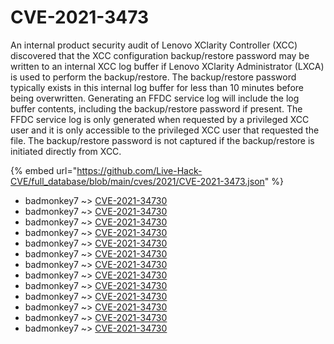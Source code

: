 # CVE-2021-3473

An internal product security audit of Lenovo XClarity Controller (XCC) discovered that the XCC configuration backup/restore password may be written to an internal XCC log buffer if Lenovo XClarity Administrator (LXCA) is used to perform the backup/restore. The backup/restore password typically exists in this internal log buffer for less than 10 minutes before being overwritten. Generating an FFDC service log will include the log buffer contents, including the backup/restore password if present. The FFDC service log is only generated when requested by a privileged XCC user and it is only accessible to the privileged XCC user that requested the file. The backup/restore password is not captured if the backup/restore is initiated directly from XCC.

{% embed url="https://github.com/Live-Hack-CVE/full_database/blob/main/cves/2021/CVE-2021-3473.json" %}


* badmonkey7 ~> [CVE-2021-34730](https://www.alice-snow.ru/2021/database/cve-2021-3473/cve-2021-34730-badmonkey7)
* badmonkey7 ~> [CVE-2021-34730](https://www.alice-snow.ru/2021/database/cve-2021-3473/cve-2021-34730-badmonkey7)
* badmonkey7 ~> [CVE-2021-34730](https://www.alice-snow.ru/2021/database/cve-2021-3473/cve-2021-34730-badmonkey7)
* badmonkey7 ~> [CVE-2021-34730](https://www.alice-snow.ru/2021/database/cve-2021-3473/cve-2021-34730-badmonkey7)
* badmonkey7 ~> [CVE-2021-34730](https://www.alice-snow.ru/2021/database/cve-2021-3473/cve-2021-34730-badmonkey7)
* badmonkey7 ~> [CVE-2021-34730](https://www.alice-snow.ru/2021/database/cve-2021-3473/cve-2021-34730-badmonkey7)
* badmonkey7 ~> [CVE-2021-34730](https://www.alice-snow.ru/2021/database/cve-2021-3473/cve-2021-34730-badmonkey7)
* badmonkey7 ~> [CVE-2021-34730](https://www.alice-snow.ru/2021/database/cve-2021-3473/cve-2021-34730-badmonkey7)
* badmonkey7 ~> [CVE-2021-34730](https://www.alice-snow.ru/2021/database/cve-2021-3473/cve-2021-34730-badmonkey7)
* badmonkey7 ~> [CVE-2021-34730](https://www.alice-snow.ru/2021/database/cve-2021-3473/cve-2021-34730-badmonkey7)
* badmonkey7 ~> [CVE-2021-34730](https://www.alice-snow.ru/2021/database/cve-2021-3473/cve-2021-34730-badmonkey7)
* badmonkey7 ~> [CVE-2021-34730](https://www.alice-snow.ru/2021/database/cve-2021-3473/cve-2021-34730-badmonkey7)
* badmonkey7 ~> [CVE-2021-34730](https://www.alice-snow.ru/2021/database/cve-2021-3473/cve-2021-34730-badmonkey7)
